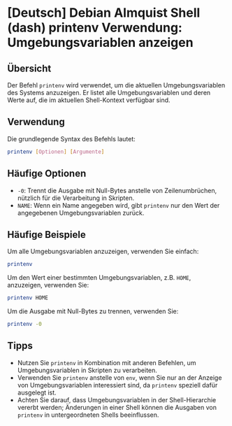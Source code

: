 # [Deutsch] Debian Almquist Shell (dash) printenv Verwendung: Umgebungsvariablen anzeigen

## Übersicht
Der Befehl `printenv` wird verwendet, um die aktuellen Umgebungsvariablen des Systems anzuzeigen. Er listet alle Umgebungsvariablen und deren Werte auf, die im aktuellen Shell-Kontext verfügbar sind.

## Verwendung
Die grundlegende Syntax des Befehls lautet:

```bash
printenv [Optionen] [Argumente]
```

## Häufige Optionen
- `-0`: Trennt die Ausgabe mit Null-Bytes anstelle von Zeilenumbrüchen, nützlich für die Verarbeitung in Skripten.
- `NAME`: Wenn ein Name angegeben wird, gibt `printenv` nur den Wert der angegebenen Umgebungsvariablen zurück.

## Häufige Beispiele
Um alle Umgebungsvariablen anzuzeigen, verwenden Sie einfach:

```bash
printenv
```

Um den Wert einer bestimmten Umgebungsvariablen, z.B. `HOME`, anzuzeigen, verwenden Sie:

```bash
printenv HOME
```

Um die Ausgabe mit Null-Bytes zu trennen, verwenden Sie:

```bash
printenv -0
```

## Tipps
- Nutzen Sie `printenv` in Kombination mit anderen Befehlen, um Umgebungsvariablen in Skripten zu verarbeiten.
- Verwenden Sie `printenv` anstelle von `env`, wenn Sie nur an der Anzeige von Umgebungsvariablen interessiert sind, da `printenv` speziell dafür ausgelegt ist.
- Achten Sie darauf, dass Umgebungsvariablen in der Shell-Hierarchie vererbt werden; Änderungen in einer Shell können die Ausgaben von `printenv` in untergeordneten Shells beeinflussen.